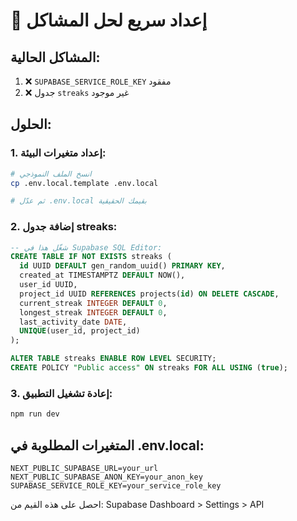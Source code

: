 # 🚀 إعداد سريع لحل المشاكل

## المشاكل الحالية:
1. ❌ `SUPABASE_SERVICE_ROLE_KEY` مفقود
2. ❌ جدول `streaks` غير موجود

## الحلول:

### 1. إعداد متغيرات البيئة:
```bash
# انسخ الملف النموذجي
cp .env.local.template .env.local

# ثم عدّل .env.local بقيمك الحقيقية
```

### 2. إضافة جدول streaks:
```sql
-- شغّل هذا في Supabase SQL Editor:
CREATE TABLE IF NOT EXISTS streaks (
  id UUID DEFAULT gen_random_uuid() PRIMARY KEY,
  created_at TIMESTAMPTZ DEFAULT NOW(),
  user_id UUID,
  project_id UUID REFERENCES projects(id) ON DELETE CASCADE,
  current_streak INTEGER DEFAULT 0,
  longest_streak INTEGER DEFAULT 0,
  last_activity_date DATE,
  UNIQUE(user_id, project_id)
);

ALTER TABLE streaks ENABLE ROW LEVEL SECURITY;
CREATE POLICY "Public access" ON streaks FOR ALL USING (true);
```

### 3. إعادة تشغيل التطبيق:
```bash
npm run dev
```

## المتغيرات المطلوبة في .env.local:
```
NEXT_PUBLIC_SUPABASE_URL=your_url
NEXT_PUBLIC_SUPABASE_ANON_KEY=your_anon_key
SUPABASE_SERVICE_ROLE_KEY=your_service_role_key
```

احصل على هذه القيم من: Supabase Dashboard > Settings > API
